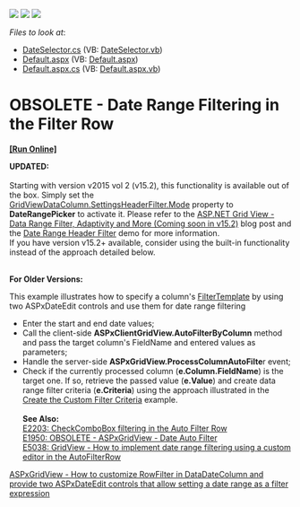 <!-- default badges list -->
![](https://img.shields.io/endpoint?url=https://codecentral.devexpress.com/api/v1/VersionRange/134059746/15.1.3%2B)
[![](https://img.shields.io/badge/Open_in_DevExpress_Support_Center-FF7200?style=flat-square&logo=DevExpress&logoColor=white)](https://supportcenter.devexpress.com/ticket/details/E1990)
[![](https://img.shields.io/badge/📖_How_to_use_DevExpress_Examples-e9f6fc?style=flat-square)](https://docs.devexpress.com/GeneralInformation/403183)
<!-- default badges end -->
<!-- default file list -->
*Files to look at*:

* [DateSelector.cs](./CS/WebSite/App_Code/DateSelector.cs) (VB: [DateSelector.vb](./VB/WebSite/App_Code/DateSelector.vb))
* [Default.aspx](./CS/WebSite/Default.aspx) (VB: [Default.aspx](./VB/WebSite/Default.aspx))
* [Default.aspx.cs](./CS/WebSite/Default.aspx.cs) (VB: [Default.aspx.vb](./VB/WebSite/Default.aspx.vb))
<!-- default file list end -->
# OBSOLETE - Date Range Filtering in the Filter Row
<!-- run online -->
**[[Run Online]](https://codecentral.devexpress.com/e1990)**
<!-- run online end -->


<p><strong>UPDATED:</strong><br><br>Starting with version v2015 vol 2 (v15.2), this functionality is available out of the box. Simply set the <a href="https://documentation.devexpress.com/#AspNet/DevExpressWebGridViewDataColumnHeaderFilterSettings_Modetopic">GridViewDataColumn.SettingsHeaderFilter.Mode</a> property to <strong>DateRangePicker</strong> to activate it. Please refer to the <a href="https://community.devexpress.com/blogs/aspnet/archive/2015/11/10/asp-net-grid-view-data-range-filter-adaptivity-and-more-coming-soon-in-v15-2.aspx">ASP.NET Grid View - Data Range Filter, Adaptivity and More (Coming soon in v15.2)</a> blog post and the <a href="http://demos.devexpress.com/ASPxGridViewDemos/Filtering/DateRangeHeaderFilter.aspx">Date Range Header Filter</a> demo for more information.<br>If you have version v15.2+ available, consider using the built-in functionality instead of the approach detailed below.</p>
<p><br><strong>For Older Versions:</strong></p>
<p>This example illustrates how to specify a column's <a href="https://documentation.devexpress.com/#AspNet/DevExpressWebGridViewColumn_FilterTemplatetopic">FilterTemplate</a> by using two ASPxDateEdit controls and use them for date range filtering

* Enter the start and end date values;
* Call the client-side <strong>ASPxClientGridView.AutoFilterByColumn</strong> method and pass the target column's FieldName and entered values as parameters;
* Handle the server-side <strong>ASPxGridView.ProcessColumnAutoFilte</strong>r event;
* Check if the currently processed column (<strong>e.Column.FieldName</strong>) is the target one. If so, retrieve the passed value (<strong>e.Value</strong>) and create data range filter criteria (<strong>e.Criteria</strong>) using the approach illustrated in the <a href="https://www.devexpress.com/Support/Center/p/E353">Create the Custom Filter Criteria</a> example.<strong><br><br>See Also:<br></strong><a href="https://www.devexpress.com/Support/Center/p/E2203">E2203: CheckComboBox filtering in the Auto Filter Row</a><br><a href="https://www.devexpress.com/Support/Center/p/E1950">E1950: OBSOLETE - ASPxGridView - Date Auto Filter</a><br><a href="https://www.devexpress.com/Support/Center/p/E5038">E5038: GridView - How to implement date range filtering using a custom editor in the AutoFilterRow</a></p>
<p><a href="https://www.devexpress.com/Support/Center/p/T151313">ASPxGridView - How to customize RowFilter in DataDateColumn and provide two ASPxDateEdit controls that allow setting a date range as a filter expression</a></p>

<br/>


